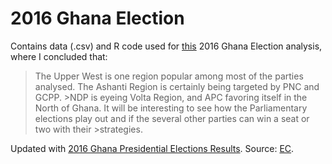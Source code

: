 # 2016 Ghana Election
 Contains data (.csv) and R code used for [this](https://medium.com/simpleeconomics/facts-about-ghanas-parliamentary-candidates-and-regions-political-parties-are-hoping-to-win-seats-6a7a0b1f9c7b?source=collection_home---6------2-----------) 2016 Ghana Election analysis, where I concluded that:

>The Upper West is one region popular among most of the parties analysed. The Ashanti Region is certainly being targeted by PNC and GCPP. >NDP is eyeing Volta Region, and APC favoring itself in the North of Ghana. 
>It will be interesting to see how the Parliamentary elections play out and if the several other parties can win a seat or two with their >strategies.
 
 Updated with [2016 Ghana Presidential Elections Results](https://github.com/DavidQuartey/Ghana2016Election/blob/master/ghana_parliamentary_candidates_2016.csv). Source: [EC](http://ec.gov.gh).
